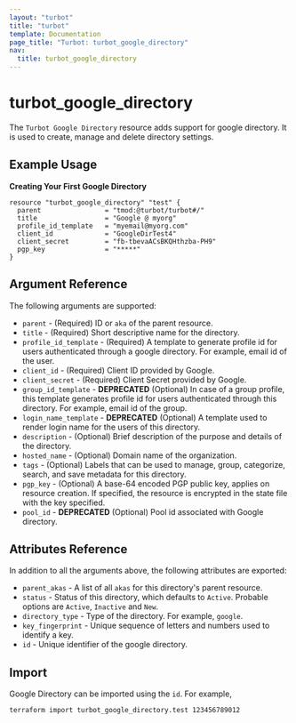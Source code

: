 ```yaml
---
layout: "turbot"
title: "turbot"
template: Documentation
page_title: "Turbot: turbot_google_directory"
nav:
  title: turbot_google_directory
---
```


# turbot\_google\_directory

The `Turbot Google Directory` resource adds support for google directory. It is used to create, manage and delete directory settings.

## Example Usage

**Creating Your First Google Directory**

```hcl
resource "turbot_google_directory" "test" {
  parent                = "tmod:@turbot/turbot#/"
  title                 = "Google @ myorg"
  profile_id_template   = "myemail@myorg.com"
  client_id             = "GoogleDirTest4"
  client_secret         = "fb-tbevaACsBKQHthzba-PH9"
  pgp_key               = "*****"
}
```

## Argument Reference

The following arguments are supported:

- `parent` - (Required) ID or `aka` of the parent resource.
- `title` - (Required) Short descriptive name for the directory.
- `profile_id_template` - (Required) A template to generate profile id for users authenticated through a google directory. For example, email id of the user.
- `client_id` - (Required) Client ID provided by Google.
- `client_secret` - (Required) Client Secret provided by Google.
- `group_id_template` -  **DEPRECATED** (Optional) In case of a group profile, this template generates profile id for users authenticated through this directory. For example, email id of the group.
- `login_name_template` -  **DEPRECATED** (Optional) A template used to render login name for the users of this directory.
- `description` - (Optional) Brief description of the purpose and details of the directory.
- `hosted_name` - (Optional) Domain name of the organization.
- `tags` - (Optional) Labels that can be used to manage, group, categorize, search, and save metadata for this directory.
- `pgp_key` - (Optional) A base-64 encoded PGP public key, applies on resource creation. If specified, the resource is encrypted in the state file with the key specified.
- `pool_id` -  **DEPRECATED** (Optional) Pool id associated with Google directory.

## Attributes Reference

In addition to all the arguments above, the following attributes are exported:

- `parent_akas` - A list of all `akas` for this directory's parent resource.
- `status` -  Status of this directory, which defaults to `Active`. Probable options are `Active`, `Inactive` and `New`.
- `directory_type` - Type of the directory. For example, `google`.
- `key_fingerprint` - Unique sequence of letters and numbers used to identify a key.
- `id` - Unique identifier of the google directory.

## Import

Google Directory can be imported using the `id`. For example,

```
terraform import turbot_google_directory.test 123456789012
```